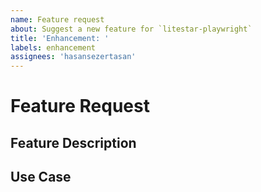 ```yaml
---
name: Feature request
about: Suggest a new feature for `litestar-playwright`
title: 'Enhancement: '
labels: enhancement
assignees: 'hasansezertasan'
---
```

# Feature Request

## Feature Description

<!--
Replace this comment with a description of what the feature should do.
Include details such as links to relevant specs or previous discussions.
-->

## Use Case

<!--
Replace this comment with an example of the problem which this feature
would resolve.
-->
